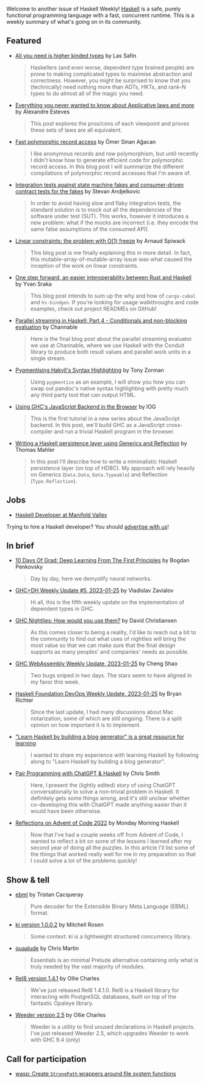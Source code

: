 Welcome to another issue of Haskell Weekly!
[Haskell](https://www.haskell.org) is a safe, purely functional programming language with a fast, concurrent runtime.
This is a weekly summary of what's going on in its community.

## Featured

- [All you need is higher kinded types](https://las.rs/blog/all-you-need-is-hkt-s.html) by Las Safin
  > Haskellers (and even worse, dependent type brained people) are prone to making complicated types to maximise abstraction and correctness. However, you might be surprised to know that you (technically) need nothing more than ADTs, HKTs, and rank-N types to do almost all of the magic you need.

- [Everything you never wanted to know about Applicative laws and more](https://github.com/alexfmpe/semantic-satiation/blob/022a26b5124bb5bf7ee588cfca04a2932cfe945d/src/Posts/001-applicative-laws.md) by Alexandre Esteves
  > This post explores the pros/cons of each viewpoint and proves these sets of laws are all equivalent.

- [Fast polymorphic record access](https://osa1.net/posts/2023-01-23-fast-polymorphic-record-access.html) by Ömer Sinan Ağacan
  > I like anonymous records and row polymorphism, but until recently I didn't know how to generate efficient code for polymorphic record access. In this blog post I will summarize the different compilations of polymorphic record accesses that I'm aware of.

- [Integration tests against state machine fakes and consumer-driven contract tests for the fakes](https://github.com/stevana/property-based-testing-stateful-systems-tutorial/blob/56771f02177c4e2032c28ad1bea8508d8dc0f5f5/docs/Part03SMContractTesting.md) by Stevan Andjelkovic
  > In order to avoid having slow and flaky integration tests, the standard solution is to mock out all the dependencies of the software under test (SUT). This works, however it introduces a new problem: what if the mocks are incorrect (i.e. they encode the same false assumptions of the consumed API).

- [Linear constraints: the problem with O(1) freeze](https://www.tweag.io/blog/2023-01-26-linear-constraints-freeze/) by Arnaud Spiwack
  > This blog post is me finally explaining this in more detail. In fact, this mutable-array-of-mutable-array issue was what caused the inception of the work on linear constraints.

- [One step forward, an easier interoperability between Rust and Haskell](https://engineering.iog.io/2023-01-26-hs-bindgen-introduction/) by Yvan Sraka
  > This blog post intends to sum up the why and how of `cargo-cabal` and `hs-bindgen`. If you're looking for usage walkthroughs and code examples, check out project READMEs on GitHub!

- [Parallel streaming in Haskell: Part 4 - Conditionals and non-blocking evaluation](https://www.channable.com/tech/parallel-streaming-in-haskell-part-4-conditionals-and-non-blocking-evaluation) by Channable
  > Here is the final blog post about the parallel streaming evaluator we use at Channable, where we use Haskell with the Conduit library to produce both result values and parallel work units in a single stream.

- [Pygmentising Hakyll's Syntax Highlighting](https://tony-zorman.com/posts/2023-01-21-pygmentising-hakyll.html) by Tony Zorman
  > Using `pygmentize` as an example, I will show you how you can swap out pandoc's native syntax highlighting with pretty much any third party tool that can output HTML.

- [Using GHC's JavaScript Backend in the Browser](https://engineering.iog.io/2023-01-24-javascript-browser-tutorial/) by IOG
  > This is the first tutorial in a new series about the JavaScript backend. In this post, we'll build GHC as a JavaScript cross-compiler and run a trivial Haskell program in the browser.

- [Writing a Haskell persistence layer using Generics and Reflection](https://thma.github.io/posts/2023-01-21-a-haskell-persistence-layer-using-generics-and-reflection.html) by Thomas Mahler
  > In this post I'll describe how to write a minimalistic Haskell persistence layer (on top of HDBC). My approach will rely heavily on Generics (`Data.Data`, `Data.Typeable`) and Reflection (`Type.Reflection`).

## Jobs

- [Haskell Developer at Manifold Valley](https://np.reddit.com/r/haskell/comments/10iz8sv/job_listing_haskell_developer_domain_specific/)

Trying to hire a Haskell developer?
You should [advertise with us](https://haskellweekly.news/advertising.html)!

## In brief

- [10 Days Of Grad: Deep Learning From The First Principles](https://penkovsky.com/neural-networks/) by Bogdan Penkovsky
  > Day by day, here we demystify neural networks.

- [GHC+DH Weekly Update #5, 2023-01-25](https://discourse.haskell.org/t/ghc-dh-weekly-update-5-2023-01-25/5662?u=taylorfausak) by Vladislav Zavialov
  > Hi all, this is the fifth weekly update on the implementation of dependent types in GHC.

- [GHC Nightlies: How would you use them?](https://discourse.haskell.org/t/ghc-nightlies-how-would-you-use-them/5655?u=taylorfausak) by David Christiansen
  > As this comes closer to being a reality, I'd like to reach out a bit to the community to find out what uses of nightlies will bring the most value so that we can make sure that the final design supports as many peoples' and companies' needs as possible.

- [GHC WebAssembly Weekly Update, 2023-01-25](https://discourse.haskell.org/t/ghc-webassembly-weekly-update-2023-01-25/5665?u=taylorfausak) by Cheng Shao
  > Two bugs sniped in two days. The stars seem to have aligned in my favor this week.

- [Haskell Foundation DevOps Weekly Update, 2023-01-25](https://discourse.haskell.org/t/haskell-foundation-devops-weekly-update-2023-01-25/5659?u=taylorfausak) by Bryan Richter
  > Since the last update, I had many discussions about Mac notarization, some of which are still ongoing. There is a split opinion on how important it is to implement.

- ["Learn Haskell by building a blog generator" is a great resource for learning](https://np.reddit.com/r/haskell/comments/10jdha0/learn_haskell_by_building_a_blog_generator_is_a/)
  > I wanted to share my experience with learning Haskell by following along to "Learn Haskell by building a blog generator".

- [Pair Programming with ChatGPT & Haskell](https://cdsmithus.medium.com/pair-programming-with-chatgpt-haskell-1c4490b71da6) by Chris Smith
  > Here, I present the (lightly edited) story of using ChatGPT conversationally to solve a non-trivial problem in Haskell. It definitely gets some things wrong, and it's still unclear whether co-developing this with ChatGPT made anything easier than it would have been otherwise.

- [Reflections on Advent of Code 2022](https://mmhaskell.com/blog/2023/1/23/reflections-on-advent-of-code-2022) by Monday Morning Haskell
  > Now that I've had a couple weeks off from Advent of Code, I wanted to reflect a bit on some of the lessons I learned after my second year of doing all the puzzles. In this article I'll list some of the things that worked really well for me in my preparation so that I could solve a lot of the problems quickly!

## Show & tell

- [ebml](https://discourse.haskell.org/t/ann-ebml-0-1-0-0-a-pure-ebml-webm-parser/5648?u=taylorfausak) by Tristan Cacqueray
  > Pure decoder for the Extensible Binary Meta Language (EBML) format.

- [ki version 1.0.0.2](https://discourse.haskell.org/t/ann-ki-1-0-0-2-fixes-a-small-correctness-bug/5664?u=taylorfausak) by Mitchell Rosen
  > Some context: ki is a lightweight structured concurrency library.

- [quaalude](https://hackage.haskell.org/package/quaalude-0.0.0.0) by Chris Martin
  > Essentials is an minimal Prelude alternative containing only what is truly needed by the vast majority of modules.

- [Rel8 version 1.4.1](https://discourse.haskell.org/t/rel8-1-4-1-0-released/5632?u=taylorfausak0) by Ollie Charles
  > We've just released Rel8 1.4.1.0. Rel8 is a Haskell library for interacting with PostgreSQL databases, built on top of the fantastic Opaleye library.

- [Weeder version 2.5](https://discourse.haskell.org/t/weeder-2-5-released-with-support-for-ghc-9-4/5633?u=taylorfausak) by Ollie Charles
  > Weeder is a utility to find unused declarations in Haskell projects. I've just released Weeder 2.5, which upgrades Weeder to work with GHC 9.4 (only)

## Call for participation

- [wasp: Create `StrongPath` wrappers around file system functions](https://github.com/wasp-lang/wasp/issues/972)
